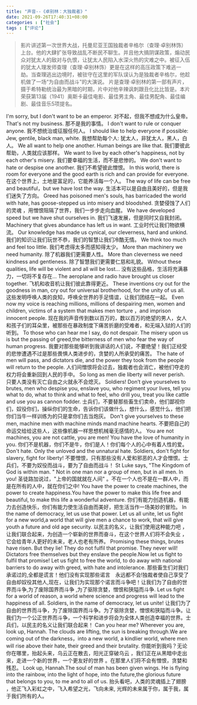 ```yaml
---
title: "声音--《卓别林：大独裁者》"
date: 2021-09-26T17:40:31+08:00
categories : ["社会"]
tags : ["评论"]
---
```

>影片讲述第一次世界大战，托曼尼亚王国独裁者辛格尔（查理·卓别林饰）上台。他的大肆扩张导致战乱不断民不聊生。并且他大搞阴谋政策，煽动民众对犹太人的敌对与仇恨，让犹太人民陷入水深火热的灾难之中。被征入伍的犹太人理发师查理（查理·卓别林饰）更是在这样的高压政策下难逃一劫。当查理逃出边境时，被驻守在这里的军队误认为是独裁者辛格尔，他趁机做了一场“为自由而战斗”的大演说。 
>片是查理·卓别林的第一部有声片，摄于希特勒统治最为黑暗的时期，片中对他辛辣讽刺跟丑化比比皆是。本片荣获第13届（1941）奥斯卡最佳电影、最佳男主角、最佳男配角、最佳编剧、最佳音乐5项提名。

I'm sorry, but I don't want to be an emperor.
对不起，但我不想成为什么皇帝。
That's not my business.
那不是我的事情。
I don't want to rule or conquer anyone.
我不想统治或征服任何人。
I should like to help everyone if possible: Jew, gentile, black man, white.
我想帮助每个人: 犹太人，非犹太人，黑人，白人。
We all want to help one another. Human beings are like that.
我们要彼此帮助，人类就应该那样。
We want to live by each other's happiness, not by each other's misery.
我们要幸福的生活，而不是悲惨的。
We don't want to hate or despise one another.
我们不希望彼此憎恨。
In this world, there is room for everyone and the good earth is rich and can provide for everyone.
在这个世界上，土地是富足的，它能养活每一个人。
The way of life can be free and beautiful，but we have lost the way.
生活本可以是自由且美好的，但是我们迷失了方向。
Greed has poisoned men's souls, has barricaded the world with hate, has goose-stepped us into misery and bloodshed.
贪婪侵蚀了人们的灵魂 ，用憎恨阻隔了世界，我们一步步走向血腥。
We have developed speed but we have shut ourselves in.
我们飞速发展，但是同时又自我封闭。
Machinery that gives abundance has left us in want.
工业时代让我们物欲横流。
Our knowledge has made us cynical, our cleverness, hard and unkind.
我们的知识让我们玩世不恭，我们的智慧让我们冷酷无情。
We think too much and feel too little.
我们考虑得太多而感知得太少。
More than machinery we need humanity.
除了机器我们更需要人性。
More than cleverness we need kindness and gentleness.
除了智慧我们更需要仁慈和礼貌。
Without these qualities, life will be violent and all will be lost...
没有这些品格，生活将充满暴力，一切将不复存在…
The aeroplane and radio have brought us closer together.
飞机和收音机让我们彼此靠得更近。
These inventions cry out for the goodness in man, cry out for universal brotherhood, for the unity of us all.
这些发明呼唤人类的良知，呼唤全世界的手足情谊，让我们团结在一起。
Even now my voice is reaching millions, millions of despairing men, women and children, victims of a system that makes men torture ，and imprison innocent people.
现在我的声音传到数以百万的，数以百万的绝望的男人，女人和孩子们的耳朵里，被那些在暴政制度下痛苦折磨的受难者，和无端入狱的人们的听到。
To those who can hear me I say, do not despair. The misery upon us is but the passing of greed,the bitterness of men who fear the way of human progress. 
我要对那些能够听到我讲话的人们说，不要绝望！我们正经受的悲惨遭遇不过是那些畏惧人类进步的，贪婪的人所承受的痛苦。
The hate of men will pass, and dictators die, and the power they took from the people will return to the people.
人们间憎恨将会过去，独裁者也会消亡，被他们夺走的权力将会重新回到人民的手中。
So long as men die liberty will never perish.
只要人类没有灭亡自由之火就永不会熄灭。
Soldiers! Don’t give yourselves to brutes, men who despise you, enslave you, who regiment your lives, tell you what to do, what to think and what to feel, who drill you, treat you like cattle and use you as cannon fodder. 
士兵们，不要替那些畜生们卖命，他们鄙视你们，奴役你们，操纵你们的生命，告诉你们该做什么，想什么，感觉什么，他们把你们当牛一样训练为的只是拿你们去当炮灰。
Don't give yourselves to these men, machine men with machine minds mand machine hearts.
不要把自己的命运交给给这些人，这些像机器一样思想机械毫无感情的人。
You are not machines, you are not cattle, you are men! You have the love of humanity in you.
你们不是机器，你们不是牛，你们是人！你们每个人的心中有着人性的爱。
Don't hate. Only the unloved and the unnatural hate. Soldiers, don't fight for slavery, fight for liberty!
不要憎恨，只有那些没有人爱和邪恶的人才会憎恨。士兵们，不要为奴役而战斗，要为了自由而战斗！
St Luke says, "The Kingdom of God is within man. " Not in one man nor a group of men, but in all men. In you!
圣徒路加说过，"上帝的国就就在人间" 。不在一个人也不是在一群人中，而是在所有的人中，就在你们之中!
You have the power to create machines, the power to create happiness.You have the power to make this life free and beautiful, to make this life a wonderful adventure.
你们有能力创造机器，有能力去创造快乐，你们有能力使生活自由而美好，把生活当作一场美妙的冒险。
In the name of democracy, let us use that power. Let us all unite, let us fight for a new world,a world that will give men a chance to work, that will give youth a future and old age security.
以民主的名义，让我们使用这种能力吧 ，让我们联合起来，为创造一个崭新的世界而奋斗，在这个世界人们将不会失业 ，它会给青年人更好的未来，老人也老有所养。
Promising these things, brutes have risen. But they lie! They do not fulfil that promise. They never will! Dictators free themselves but they enslave the people.Now let us fight to fulfil that promise! Let us fight to free the world, to do away with national barriers to do away with greed, with hate and intolerance.
那些畜生们对我们承诺过的,全都是谎言！他们没有实现那些诺言　永远都不会!独裁者使自己享受了自由却奴役其他人,现在，让我们为实现那个诺言而斗争吧！让我们为了自由的世界而斗争,为了废除国界而斗争 ,为了驱除贪婪，憎恨和狭隘而斗争. 
Let us fight for a world of reason, a world where science and progress will lead to the happiness of all. Soldiers, in the name of democracy, let us unite!
让我们为了自由的世界而斗争，为了废除国界而斗争。为了驱除贪婪，憎恨和狭隘而斗争。让我们为一个公正世界而斗争，一个科学和进步将会为全体人类创造幸福的世界。士兵们，以民主的名义让我们联合起来！
Can you hear me? Wherever you are, look up, Hannah. The clouds are lifting, the sun is breaking through.We are coming out of the darkness，into a new world, a kindlier world, where men will rise above their hate, their greed and their brutality.
你能听到我吗？无论你在哪里，抬起头来，乌云正在散去，阳光正穿破乌云 ，我们正在从黑暗中走出来，走进一个新的世界，一个更友好的世界 。在那里人们将不会有憎恨，贪婪和残忍。
Look up, Hannah.The soul of man has been given wings. He is flying into the rainbow, into the light of hope, into the future,the glorious future that belongs to you, to me and to all of us.
抬头看吧，人类的灵魂插上了翅膀 ，他正飞入彩虹之中，飞入希望之光，飞向未来, 光辉的未来属于你，属于我，属于我们所有的人。
